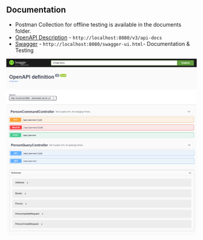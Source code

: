 ## Documentation

* 	Postman Collection for offline testing is available in the documents folder.
* 	[OpenAPI Description](http://localhost:8080/v3/api-docs) - `http://localhost:8080/v3/api-docs`
* 	[Swagger](http://localhost:8080/swagger-ui.html) - `http://localhost:8080/swagger-ui.html`- Documentation & Testing

<img src="images\swagger.PNG"/>